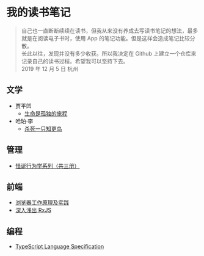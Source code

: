 # 我的读书笔记

> 自己也一直断断续续在读书，但我从来没有养成去写读书笔记的想法，最多就是在阅读电子书时，使用 App 的笔记功能。但是这样会造成笔记比较分散。  
长此以往，发现并没有多少收获。所以我决定在 Github 上建立一个仓库来记录自己的读书过程。希望我可以坚持下去。  
2019 年 12 月 5 日 杭州

## 文学

  - 贾平凹
    - [生命是孤独的旅程](/生命是孤独的旅程/index.md)
  - 哈珀·李
    - [杀死一只知更鸟](/杀死一只知更鸟/index.md) 

## 管理

 - [怪诞行为学系列（共三册）](/怪诞行为学系列_共三册/index.md)

## 前端

 - [浏览器工作原理及实践](/浏览器工作原理及实践/index.md)
 - [深入浅出 RxJS](/深入浅出RxJS/index.md)

## 编程

  - [TypeScript Language Specification](/TypeScript_Spec/index.md)